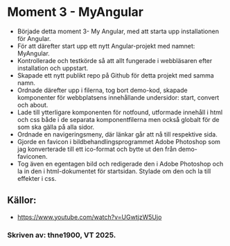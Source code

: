 # Moment 3 - MyAngular

- Började detta moment 3- My Angular, med att starta upp installationen för Angular.
- För att därefter start upp ett nytt Angular-projekt med namnet: MyAngular. 
- Kontrollerade och testkörde så att allt fungerade i webbläsaren efter installation och uppstart. 
- Skapade ett nytt publikt repo på Github för detta projekt med samma namn. 
- Ordnade därefter upp i filerna, tog bort demo-kod, skapade komponenter för webbplatsens innehållande undersidor: start, convert och about.  
- Lade till ytterligare komponenten för notfound, utformade innehåll i html och css både i de separata komponentfilerna men också globalt för de som ska gälla på alla sidor.
- Ordnade en navigeringsmeny, där länkar går att nå till respektive sida. 
- Gjorde en favicon i bildbehandlingsprogrammet Adobe Photoshop som jag konverterade till ett ico-format och bytte ut den från demo-faviconen. 
- Tog även en egentagen bild och redigerade den i Adobe Photoshop och la in den i html-dokumentet för startsidan. Stylade om den och la till effekter i css. 



## Källor:
- https://www.youtube.com/watch?v=UGwtjzW5Ujo 


### Skriven av: thne1900, VT 2025. 
